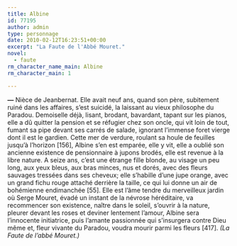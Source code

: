 ```yaml
---
title: Albine
id: 77195
author: admin
type: personnage
date: 2010-02-12T16:23:51+00:00
excerpt: "La Faute de l'Abbé Mouret."
novel:
  - faute
rm_character_name_main: Albine
rm_character_main: 1

---
```

**—** Nièce de Jeanbernat. Elle avait neuf ans, quand son père, subitement ruiné dans les affaires, s&rsquo;est suicidé, la laissant au vieux philosophe du Paradou. Demoiselle déjà, lisant, brodant, bavardant, tapant sur les pianos, elle a dû quitter la pension et se réfugier chez son oncle, qui vit loin de tout, fumant sa pipe devant ses carrés de salade, ignorant l&rsquo;immense foret vierge dont il est le gardien. Cette mer de verdure, roulant sa houle de feuilles jusqu&rsquo;à l&rsquo;horizon [156], Albine s&rsquo;en est emparée, elle y vit, elle a oublié son ancienne existence de pensionnaire à jupons brodés, elle est revenue à la libre nature. A seize ans, c&rsquo;est une étrange fille blonde, au visage un peu long, aux yeux bleus, aux bras minces, nus et dorés, avec des fleurs sauvages tressées dans ses cheveux; elle s&rsquo;habille d&rsquo;une jupe orange, avec un grand fichu rouge attaché derrière la taille, ce qui lui donne un air de bohémienne endimanchée [55]. Elle est l&rsquo;âme tendre du merveilleux jardin où Serge Mouret, évadé un instant de la névrose héréditaire, va recommencer son existence, naître dans le soleil, s&rsquo;ouvrir à la nature, pleurer devant les roses et deviner lentement l&rsquo;amour, Albine sera l&rsquo;innocente initiatrice, puis l&rsquo;amante passionnée qui s&rsquo;insurgera contre Dieu même et, fleur vivante du Paradou, voudra mourir parmi les fleurs [417]. _(La Faute de l&rsquo;abbé Mouret.)_